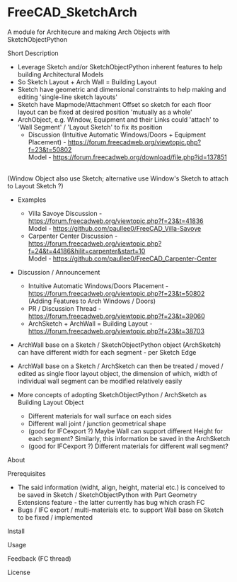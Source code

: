 # FreeCAD_SketchArch
A module for Architecure and making Arch Objects with SketchObjectPython


Short Description

- Leverage Sketch and/or SketchObjectPython inherent features to help building Architectural Models
- So Sketch Layout + Arch Wall = Building Layout
- Sketch have geometric and dimensional constraints to help making and editing 'single-line sketch layouts'
- Sketch have Mapmode/Attachment Offset so sketch for each floor layout can be fixed at desired position 'mutually as a whole'
- ArchObject, e.g. Window, Equipment and their Links could 'attach' to 'Wall Segment' /  'Layout Sketch' to fix its position
  - Discussion (Intuitive Automatic Windows/Doors + Equipment Placement) - https://forum.freecadweb.org/viewtopic.php?f=23&t=50802
              <br>               Model      - https://forum.freecadweb.org/download/file.php?id=137851

<br> (Window Object also use Sketch; alternative use Window's Sketch to attach to Layout Sketch ?)
- Examples
  - Villa Savoye Discussion - https://forum.freecadweb.org/viewtopic.php?f=23&t=41836
              <br>               Model      - https://github.com/paullee0/FreeCAD_Villa-Savoye
  - Carpenter Center Discussion - https://forum.freecadweb.org/viewtopic.php?f=24&t=44186&hilit=carpenter&start=10
    <br>   Model - https://github.com/paullee0/FreeCAD_Carpenter-Center
- Discussion / Announcement
  - Intuitive Automatic Windows/Doors Placement - https://forum.freecadweb.org/viewtopic.php?f=23&t=50802
  <br> (Adding Features to Arch Windows / Doors) 
  - PR / Discussion Thread - https://forum.freecadweb.org/viewtopic.php?f=23&t=39060
  - ArchSketch + ArchWall = Building Layout - https://forum.freecadweb.org/viewtopic.php?f=23&t=38703
  
- ArchWall base on a Sketch / SketchObjectPython object (ArchSketch) can have different width for each segment - per Sketch Edge
- ArchWall base on a Sketch / ArchSketch can then be treated / moved / edited as single floor layout object, the dimension of which, width of individual wall segment can be modified relatively easily
- More concepts of adopting SketchObjectPython / ArchSketch as Building Layout Object
  - Different materials for wall surface on each sides
  - Different wall joint / junction geometrical shape
  - (good for IFCexport ?) Maybe Wall can support different Height for each segment? Similarly, this information be saved in the ArchSketch
  - (good for IFCexport ?) Different materials for different wall segment?


About


Prerequisites
- The said information (widht, align, height, material etc.) is conceived to be saved in Sketch / SketchObjectPython with Part Geometry Extensions feature - the latter currently has bug which crash FC
- Bugs / IFC export / multi-materials etc. to support Wall base on Sketch to be fixed / implemented


Install


Usage


Feedback
(FC thread)


License
